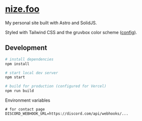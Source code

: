 # [nize.foo](https://nize.foo)

My personal site built with Astro and SolidJS.

Styled with Tailwind CSS and the gruvbox color scheme ([config](https://gist.github.com/nizefoo/d765eb1ff53c94b8e44f832e0b896b98)).

## Development

```sh
# install dependencies
npm install

# start local dev server
npm start

# build for production (configured for Vercel)
npm run build
```

Environment variables

```env
# for contact page
DISCORD_WEBHOOK_URL=https://discord.com/api/webhooks/...
```
